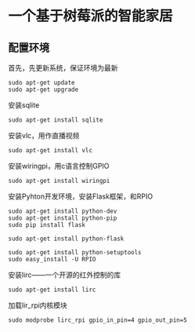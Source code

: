 # 一个基于树莓派的智能家居

## 配置环境
首先，先更新系统，保证环境为最新
```shell
sudo apt-get update
sudo apt-get upgrade
```
安装sqlite
```shell
sudo apt-get install sqlite
```

安装vlc，用作直播视频
```shell
sudo apt-get install vlc
```

安装wiringpi，用c语言控制GPIO
```shell
sudo apt-get install wiringpi
```

安装Pyhton开发环境，安装Flask框架，和RPIO
```shlell
sudo apt-get install python-dev
sudo apt-get install python-pip
sudo pip install flask

sudo apt-get install python-flask

sudo apt-get install python-setuptools
sudo easy_install -U RPIO
```

安装lirc——一个开源的红外控制的库
```shell
sudo apt-get install lirc
```
加载lir_rpi内核模块
```shell
sudo modprobe lirc_rpi gpio_in_pin=4 gpio_out_pin=5
```
